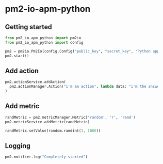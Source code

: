 # pm2-io-apm-python

## Getting started
```python
from pm2_io_apm_python import pm2io
from pm2_io_apm_python import config

pm2 = pm2io.Pm2Io(config.Config("public_key", "secret_key", "Python app demo"))
pm2.start()
```

## Add action
```python
pm2.actionService.addAction(
  pm2.actionManager.Action("i'm an action", lambda data: "i'm the answer\n")
)
```

## Add metric
```python
randMetric = pm2.metricManager.Metric('random', 'r', 'rand')
pm2.metricService.addMetric(randMetric)

randMetric.setValue(random.randint(1, 1000))
```

## Logging
```python
pm2.notifier.log("Completely started")
```